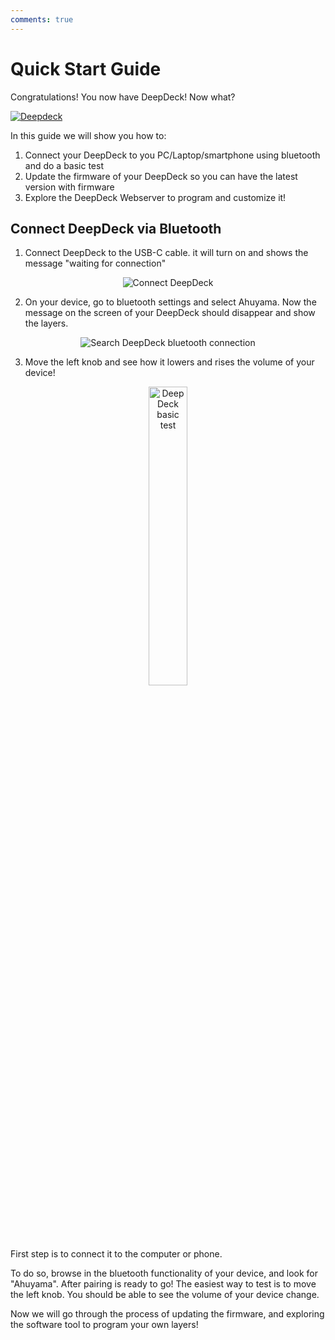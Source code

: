 ```yaml
---
comments: true
---
```


# Quick Start Guide

Congratulations! You now have DeepDeck! Now what?

[![Deepdeck](https://res.cloudinary.com/marcomontalbano/image/upload/v1678461580/video_to_markdown/images/youtube--WS0yqG_PsY4-c05b58ac6eb4c4700831b2b3070cd403.jpg)](https://www.youtube.com/watch?v=WS0yqG_PsY4 "Deepdecl")

In this guide we will show you how to:

1. Connect your DeepDeck to you PC/Laptop/smartphone using bluetooth and do a basic test
1. Update the firmware of your DeepDeck so you can have the latest version with firmware
1. Explore the DeepDeck Webserver to program and customize it!

## Connect DeepDeck via Bluetooth

1. Connect DeepDeck to the USB-C cable. it will turn on and shows the message "waiting for connection"

<p align="center">
  <img src="https://github.com/DeepSea-Developments/DeepDeck.Ahuyama.fw/assets/5274871/55b27d12-48ca-461f-948b-dfd339eaefde?raw=true" alt="Connect DeepDeck"/>
</p>

2. On your device, go to bluetooth settings and select Ahuyama. Now the message on the screen of your DeepDeck should disappear and show the layers.

<p align="center">
  <img src="https://github.com/DeepSea-Developments/DeepDeck.Ahuyama.fw/assets/5274871/64ecf965-aa20-495f-a333-fdb86c663273?raw=true" alt="Search DeepDeck bluetooth connection"/>
</p>

3. Move the left knob and see how it lowers and rises the volume of your device!

<p align="center">
  <img src="https://github.com/DeepSea-Developments/DeepDeck.Ahuyama.fw/assets/5274871/3a1f4be4-7675-40fe-88cf-3d0ff67a73f1?raw=true" alt="DeepDeck basic test" width="35%"/>
</p>

First step is to connect it to the computer or phone.

To do so, browse in the bluetooth functionality of your device, and look for "Ahuyama". After pairing is ready to go!
The easiest way to test is to move the left knob. You should be able to see the volume of your device change. 

Now we will go through the process of updating the firmware, and exploring the software tool to program your own layers!

